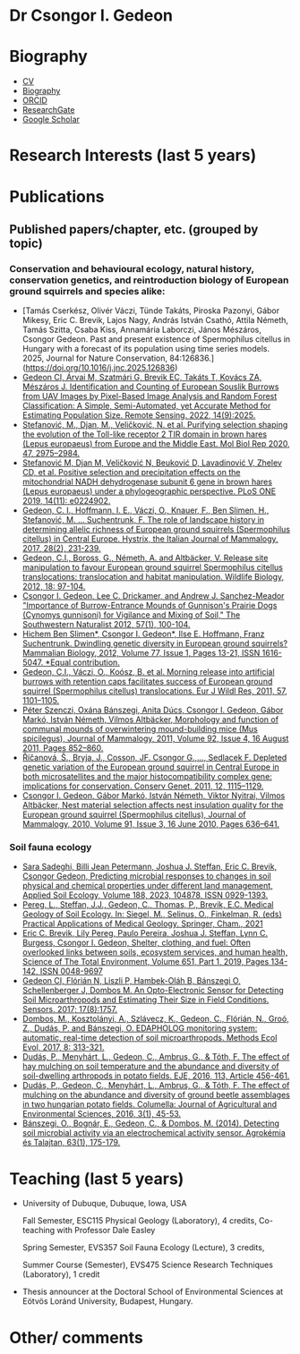 # Dr Csongor I. Gedeon

# Biography
- [CV](https://atk.hun-ren.hu/hu/munkatarsak/gedeon-csongor/)
- [Biography]()
- [ORCID](https://orcid.org/0000-0003-4027-2409)
- [ResearchGate](https://www.researchgate.net/profile/Csongor-Gedeon)
- [Google Scholar](https://scholar.google.com/citations?user=50rZJ6cAAAAJ&hl=en)

# Research Interests (last 5 years)

# Publications
## Published papers/chapter, etc. (grouped by topic)
### Conservation and behavioural ecology, natural history, conservation genetics, and reintroduction biology of European ground squirrels and species alike: 
- [Tamás Cserkész, Olivér Váczi, Tünde Takáts, Piroska Pazonyi, Gábor Mikesy, Eric C. Brevik, Lajos Nagy, András István Csathó, Attila Németh, Tamás Szitta, Csaba Kiss, Annamária Laborczi, János Mészáros, Csongor Gedeon. Past and present existence of Spermophilus citellus in Hungary with a forecast of its population using time series models. 2025, Journal for Nature Conservation, 84:126836.] (https://doi.org/10.1016/j.jnc.2025.126836)
- [Gedeon CI, Árvai M, Szatmári G, Brevik EC, Takáts T, Kovács ZA, Mészáros J. Identification and Counting of European Souslik Burrows from UAV Images by Pixel-Based Image Analysis and Random Forest Classification: A Simple, Semi-Automated, yet Accurate Method for Estimating Population Size. Remote Sensing. 2022, 14(9):2025.](https://www.mdpi.com/2072-4292/14/9/2025)
- [Stefanović, M., Djan, M., Veličković, N. et al. Purifying selection shaping the evolution of the Toll-like receptor 2 TIR domain in brown hares (Lepus europaeus) from Europe and the Middle East. Mol Biol Rep 2020, 47, 2975–2984.](https://doi.org/10.1007/s11033-020-05382-x)
- [Stefanović M, Djan M, Veličković N, Beuković D, Lavadinović V, Zhelev CD, et al. Positive selection and precipitation effects on the mitochondrial NADH dehydrogenase subunit 6 gene in brown hares (Lepus europaeus) under a phylogeographic perspective. PLoS ONE 2019, 14(11): e0224902.](https://doi.org/10.1371/journal.pone.0224902)
- [Gedeon, C. I., Hoffmann, I. E., Váczi, O., Knauer, F., Ben Slimen, H., Stefanović, M. ... Suchentrunk, F. The role of landscape history in determining allelic richness of European ground squirrels (Spermophilus citellus) in Central Europe. Hystrix, the Italian Journal of Mammalogy, 2017, 28(2), 231-239.](https://doi.org/10.4404/hystrix-28.2-11823)
- [Gedeon, C.I., Boross, G., Németh, A. and Altbäcker, V. Release site manipulation to favour European ground squirrel Spermophilus citellus translocations: translocation and habitat manipulation. Wildlife Biology, 2012, 18: 97-104.](https://doi.org/10.2981/10-124)
- [Csongor I. Gedeon, Lee C. Drickamer, and Andrew J. Sanchez-Meador "Importance of Burrow-Entrance Mounds of Gunnison's Prairie Dogs (Cynomys gunnisoni) for Vigilance and Mixing of Soil," The Southwestern Naturalist 2012, 57(1), 100-104.](https://doi.org/10.1894/0038-4909-57.1.100)
- [Hichem Ben Slimen*, Csongor I. Gedeon*, Ilse E. Hoffmann, Franz Suchentrunk. Dwindling genetic diversity in European ground squirrels? Mammalian Biology, 2012, Volume 77, Issue 1, Pages 13-21, ISSN 1616-5047. *Equal contribution.](https://doi.org/10.1016/j.mambio.2011.10.001)
- [Gedeon, C.I., Váczi, O., Koósz, B. et al. Morning release into artificial burrows with retention caps facilitates success of European ground squirrel (Spermophilus citellus) translocations. Eur J Wildl Res, 2011, 57, 1101–1105.](https://doi.org/10.1007/s10344-011-0504-3)
- [Péter Szenczi, Oxána Bánszegi, Anita Dúcs, Csongor I. Gedeon, Gábor Markó, István Németh, Vilmos Altbäcker, Morphology and function of communal mounds of overwintering mound-building mice (Mus spicilegus), Journal of Mammalogy, 2011, Volume 92, Issue 4, 16 August 2011, Pages 852–860.](https://doi.org/10.1644/10-MAMM-A-258.1)
- [Říčanová, Š., Bryja, J., Cosson, JF. Csongor G.,..., Sedlacek F. Depleted genetic variation of the European ground squirrel in Central Europe in both microsatellites and the major histocompatibility complex gene: implications for conservation. Conserv Genet, 2011, 12, 1115–1129.](https://doi.org/10.1007/s10592-011-0213-1)
- [Csongor I. Gedeon, Gábor Markó, István Németh, Viktor Nyitrai, Vilmos Altbäcker, Nest material selection affects nest insulation quality for the European ground squirrel (Spermophilus citellus), Journal of Mammalogy, 2010, Volume 91, Issue 3, 16 June 2010, Pages 636–641.](https://doi.org/10.1644/09-MAMM-A-089.1)

### Soil fauna ecology
- [Sara Sadeghi, Billi Jean Petermann, Joshua J. Steffan, Eric C. Brevik, Csongor Gedeon, Predicting microbial responses to changes in soil physical and chemical properties under different land management, Applied Soil Ecology, Volume 188, 2023, 104878, ISSN 0929-1393.](https://www.sciencedirect.com/science/article/pii/S0929139323000768)
- [Pereg, L., Steffan, J.J., Gedeon, C., Thomas, P., Brevik, E.C. Medical Geology of Soil Ecology. In: Siegel, M., Selinus, O., Finkelman, R. (eds) Practical Applications of Medical Geology. Springer, Cham., 2021](https://doi.org/10.1007/978-3-030-53893-4_12)
- [Eric C. Brevik, Lily Pereg, Paulo Pereira, Joshua J. Steffan, Lynn C. Burgess, Csongor I. Gedeon, Shelter, clothing, and fuel: Often overlooked links between soils, ecosystem services, and human health, Science of The Total Environment, Volume 651, Part 1, 2019, Pages 134-142, ISSN 0048-9697](https://doi.org/10.1016/j.scitotenv.2018.09.158)
- [Gedeon CI, Flórián N, Liszli P, Hambek-Oláh B, Bánszegi O, Schellenberger J, Dombos M. An Opto-Electronic Sensor for Detecting Soil Microarthropods and Estimating Their Size in Field Conditions. Sensors. 2017; 17(8):1757.](https://doi.org/10.3390/s17081757)
- [Dombos, M., Kosztolányi, A., Szlávecz, K., Gedeon, C., Flórián, N., Groó, Z., Dudás, P. and Bánszegi, O. EDAPHOLOG monitoring system: automatic, real-time detection of soil microarthropods. Methods Ecol Evol, 2017, 8: 313-321.](https://doi.org/10.1111/2041-210X.12662)
- [Dudás, P., Menyhárt, L., Gedeon, C., Ambrus, G., & Tóth, F. The effect of hay mulching on soil temperature and the abundance and diversity of soil-dwelling arthropods in potato fields. EJE, 2016, 113, Article 456-461.](https://doi.org/10.14411/eje.2016.059)
- [Dudás, P., Gedeon, C., Menyhárt, L., Ambrus, G., & Tóth, F. The effect of mulching on the abundance and diversity of ground beetle assemblages in two hungarian potato fields. Columella: Journal of Agricultural and Environmental Sciences, 2016, 3(1), 45-53.](https://journal.uni-mate.hu/index.php/columella/article/view/2720)
- [Bánszegi, O., Bognár, E., Gedeon, C., & Dombos, M. (2014). Detecting soil microbial activity via an electrochemical activity sensor. Agrokémia és Talajtan, 63(1), 175-179.](https://doi.org/10.1556/agrokem.63.2014.1.19)
  
# Teaching (last 5 years)
- University of Dubuque, Dubuque, Iowa, USA

  Fall Semester, ESC115 Physical Geology (Laboratory), 4 credits, Co-teaching with Professor Dale Easley
  
  Spring Semester, EVS357 Soil Fauna Ecology (Lecture), 3 credits,
  
  Summer Course (Semester), EVS475 Science Research Techniques (Laboratory), 1 credit
- Thesis announcer at the Doctoral School of Environmental Sciences at Eötvös Loránd University, Budapest, Hungary.
  


# Other/ comments
